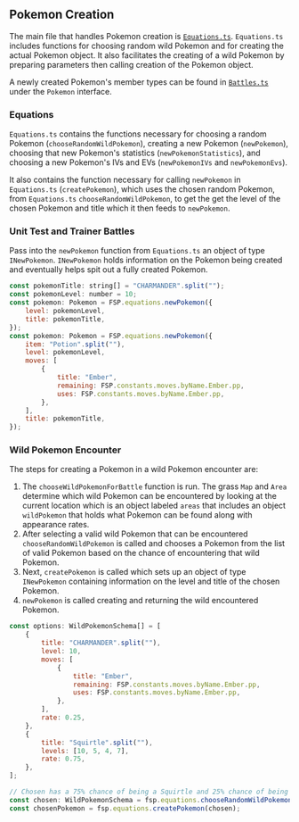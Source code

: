 ## Pokemon Creation

The main file that handles Pokemon creation is [`Equations.ts`](../src/sections/Equations.ts).
`Equations.ts` includes functions for choosing random wild Pokemon and for creating the actual Pokemon object.
It also facilitates the creating of a wild Pokemon by preparing parameters then calling creation of the Pokemon object.

A newly created Pokemon's member types can be found in [`Battles.ts`](../src/sections/Battles.ts) under the `Pokemon` interface.

### Equations

`Equations.ts` contains the functions necessary for choosing a random Pokemon (`chooseRandomWildPokemon`), creating a new Pokemon (`newPokemon`), choosing that new Pokemon's statistics (`newPokemonStatistics`), and choosing a new Pokemon's IVs and EVs (`newPokemonIVs` and `newPokemonEvs`).

It also contains the function necessary for calling `newPokemon` in `Equations.ts` (`createPokemon`), which uses the chosen random Pokemon, from `Equations.ts` `chooseRandomWildPokemon`, to get the get the level of the chosen Pokemon and title which it then feeds to `newPokemon`.

### Unit Test and Trainer Battles

Pass into the `newPokemon` function from `Equations.ts` an object of type `INewPokemon`.
`INewPokemon` holds information on the Pokemon being created and eventually helps spit out a fully created Pokemon.

```javascript
const pokemonTitle: string[] = "CHARMANDER".split("");
const pokemonLevel: number = 10;
const pokemon: Pokemon = FSP.equations.newPokemon({
    level: pokemonLevel,
    title: pokemonTitle,
});
const pokemon: Pokemon = FSP.equations.newPokemon({
    item: "Potion".split(""),
    level: pokemonLevel,
    moves: [
        {
            title: "Ember",
            remaining: FSP.constants.moves.byName.Ember.pp,
            uses: FSP.constants.moves.byName.Ember.pp,
        },
    ],
    title: pokemonTitle,
});
```

### Wild Pokemon Encounter

The steps for creating a Pokemon in a wild Pokemon encounter are:

1. The `chooseWildPokemonForBattle` function is run.
   The grass `Map` and `Area` determine which wild Pokemon can be encountered by looking at the current location which is an object labeled `areas` that includes an object `wildPokemon` that holds what Pokemon can be found along with appearance rates.
2. After selecting a valid wild Pokemon that can be encountered `chooseRandomWildPokemon` is called and chooses a Pokemon from the list of valid Pokemon based on the chance of encountering that wild Pokemon.
3. Next, `createPokemon` is called which sets up an object of type `INewPokemon` containing information on the level and title of the chosen Pokemon.
4. `newPokemon` is called creating and returning the wild encountered Pokemon.

```javascript
const options: WildPokemonSchema[] = [
    {
        title: "CHARMANDER".split(""),
        level: 10,
        moves: [
            {
                title: "Ember",
                remaining: FSP.constants.moves.byName.Ember.pp,
                uses: FSP.constants.moves.byName.Ember.pp,
            },
        ],
        rate: 0.25,
    },
    {
        title: "Squirtle".split(""),
        levels: [10, 5, 4, 7],
        rate: 0.75,
    },
];

// Chosen has a 75% chance of being a Squirtle and 25% chance of being a Charmander.
const chosen: WildPokemonSchema = fsp.equations.chooseRandomWildPokemon(options);
const chosenPokemon = fsp.equations.createPokemon(chosen);
```
